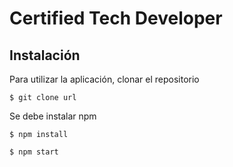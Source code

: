 # Certified Tech Developer

## Instalación



Para utilizar la aplicación, clonar el repositorio

`$ git clone url`

Se debe instalar npm

`$ npm install`

`$ npm start`

